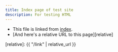 ```yaml
---
title: Index page of test site
description: For testing HTML
---
```


* This file is linked from [index][index].
* [And here's a relative URL to this page][relative]

[index]: /
[relative]: {{ "/link" | relative_url }}
